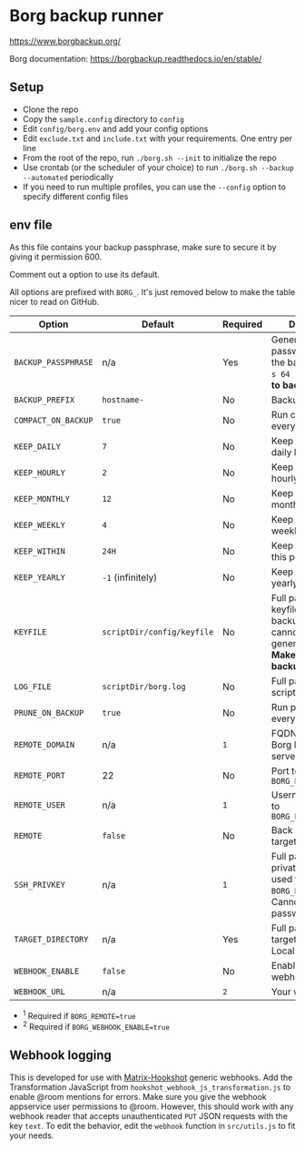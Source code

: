 # Borg backup runner

<!--
Borg backup runner. Wrapper script for basic borg backup features.
Copyright (C) 2022  Twilight Sparkle

This program is free software: you can redistribute it and/or modify
it under the terms of the GNU Affero General Public License as published
by the Free Software Foundation, either version 3 of the License, or
(at your option) any later version.

This program is distributed in the hope that it will be useful,
but WITHOUT ANY WARRANTY; without even the implied warranty of
MERCHANTABILITY or FITNESS FOR A PARTICULAR PURPOSE.  See the
GNU Affero General Public License for more details.

You should have received a copy of the GNU Affero General Public License
along with this program.  If not, see <https://www.gnu.org/licenses/>.
-->

<https://www.borgbackup.org/>

Borg documentation: <https://borgbackup.readthedocs.io/en/stable/>

## Setup

- Clone the repo
- Copy the `sample.config` directory to `config`
- Edit `config/borg.env` and add your config options
- Edit `exclude.txt` and `include.txt` with your requirements. One entry per line
- From the root of the repo, run `./borg.sh --init` to initialize the repo
- Use crontab (or the scheduler of your choice) to run `./borg.sh --backup --automated` periodically
- If you need to run multiple profiles, you can use the `--config` option to specify different config files

## env file

As this file contains your backup passphrase, make sure to secure it by giving it permission 600.

Comment out a option to use its default.

All options are prefixed with `BORG_`. It's just removed below to make the table nicer to read on GitHub.

| Option              | Default                    | Required     | Description                                                                                                                 |
| ------------------- | -------------------------- | ------------ | --------------------------------------------------------------------------------------------------------------------------- |
| `BACKUP_PASSPHRASE` | n/a                        | Yes          | Generate a secure password to protect the backup. `pwgen -s 64 1`. **Make sure to backup this.**                            |
| `BACKUP_PREFIX`     | `hostname-`                | No           | Backup name prefix                                                                                                          |
| `COMPACT_ON_BACKUP` | `true`                     | No           | Run compact after every backup                                                                                                |
| `KEEP_DAILY`        | `7`                        | No           | Keep this many daily backups                                                                                                |
| `KEEP_HOURLY`       | `2`                        | No           | Keep this many hourly backups                                                                                               |
| `KEEP_MONTHLY`      | `12`                       | No           | Keep this many monthly backups                                                                                              |
| `KEEP_WEEKLY`       | `4`                        | No           | Keep this many weekly backups                                                                                               |
| `KEEP_WITHIN`       | `24H`                      | No           | Keep all backups in this period                                                                                             |
| `KEEP_YEARLY`       | `-1` (infinitely)          | No           | Keep this many yearly backups                                                                                               |
| `KEYFILE`           | `scriptDir/config/keyfile` | No           | Full path to the keyfile to encrypt backups with. Path cannot exist, it is generated by Borg. **Make sure to backup this.** |
| `LOG_FILE`          | `scriptDir/borg.log`       | No           | Full path to the script log file                                                                                            |
| `PRUNE_ON_BACKUP`   | `true`                     | No           | Run prune after every backup                                                                                                |
| `REMOTE_DOMAIN`     | n/a                        | <sup>1</sup> | FQDN or IP of the Borg backup server/target                                                                                 |
| `REMOTE_PORT`       | 22                         | No           | Port to connect to `BORG_REMOTE_DOMAIN`                                                                                     |
| `REMOTE_USER`       | n/a                        | <sup>1</sup> | Username to log in to `BORG_REMOTE_DOMAIN`                                                                                  |
| `REMOTE`            | `false`                    | No           | Back up to a remote target over SSH                                                                                         |
| `SSH_PRIVKEY`       | n/a                        | <sup>1</sup> | Full path to the private SSH key used to log in to `BORG_REMOTE_DOMAIN`. Cannot be password protected                       |
| `TARGET_DIRECTORY`  | n/a                        | Yes          | Full path to backup target directory. Local or remote                                                                       |
| `WEBHOOK_ENABLE`    | `false`                    | No           | Enable logging to webhook                                                                                                   |
| `WEBHOOK_URL`       | n/a                        | <sup>2</sup> | Your webhook URL                                                                                                            |

- <sup>1</sup> Required if `BORG_REMOTE=true`
- <sup>2</sup> Required if `BORG_WEBHOOK_ENABLE=true`

## Webhook logging

This is developed for use with [Matrix-Hookshot](https://github.com/matrix-org/matrix-hookshot) generic webhooks. Add
the Transformation JavaScript from `hookshot_webhook_js_transformation.js` to enable @room mentions for errors. Make
sure you give the webhook appservice user permissions to @room. However, this should work with any webhook reader that
accepts unauthenticated `PUT` JSON requests with the key `text`. To edit the behavior, edit the `webhook` function in
`src/utils.js` to fit your needs.
